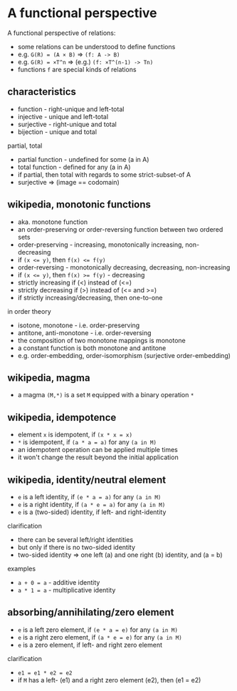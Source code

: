 
<!-- ======================================================================= -->
# A functional perspective

A functional perspective of relations:

* some relations can be understood to define functions
* e.g. `G(R) = (A × B)` => `(f: A -> B)`
* e.g. `G(R) = ×T^n` => (e.g.) `(f: ×T^(n-1) -> Tn)`
* functions `f` are special kinds of relations

<!-- ======================================================================= -->
## characteristics

* function - right-unique and left-total
* injective - unique and left-total
* surjective - right-unique and total
* bijection - unique and total

partial, total

* partial function - undefined for some (a in A)
* total function - defined for any (a in A)
* if partial, then total with regards to some strict-subset-of A
* surjective => (image == codomain)

<!-- ======================================================================= -->
## wikipedia, monotonic functions

* aka. monotone function
* an order-preserving or order-reversing function between two ordered sets
* order-preserving - increasing, monotonically increasing, non-decreasing
* if `(x <= y)`, then `f(x) <= f(y)`
* order-reversing - monotonically decreasing, decreasing, non-increasing
* if `(x <= y)`, then `f(x) >= f(y)` - decreasing
* strictly increasing if (<) instead of (<=)
* strictly decreasing if (>) instead of (<= and >=)
* if strictly increasing/decreasing, then one-to-one

in order theory

* isotone, monotone - i.e. order-preserving
* antitone, anti-monotone - i.e. order-reversing
* the composition of two monotone mappings is monotone
* a constant function is both monotone and antitone
* e.g. order-embedding, order-isomorphism (surjective order-embedding)

<!-- ======================================================================= -->
## wikipedia, magma

* a magma `(M,*)` is a set `M` equipped with a binary operation `*`

<!-- ======================================================================= -->
## wikipedia, idempotence

* element `x` is idempotent, if `(x * x = x)`
* `*` is idempotent, if `(a * a = a)` for any `(a in M)`
* an idempotent operation can be applied multiple times
* it won't change the result beyond the initial application

<!-- ======================================================================= -->
## wikipedia, identity/neutral element

* `e` is a left identity, if `(e * a = a)` for any `(a in M)`
* `e` is a right identity, if `(a * e = a)` for any `(a in M)`
* `e` is a (two-sided) identity, if left- and right-identity

clarification

* there can be several left/right identities
* but only if there is no two-sided identity
* two-sided identity => one left (a) and one right (b) identity, and (a = b)

examples

* `a + 0 = a` - additive identity
* `a * 1 = a` - multiplicative identity

<!-- ======================================================================= -->
## absorbing/annihilating/zero element

* `e` is a left zero element, if `(e * a = e)` for any `(a in M)`
* `e` is a right zero element, if `(a * e = e)` for any `(a in M)`
* `e` is a zero element, if left- and right zero element

clarification

* `e1 = e1 * e2 = e2`
* if `M` has a left- (e1) and a right zero element (e2), then (e1 = e2)
